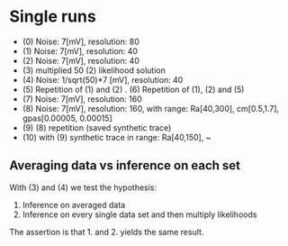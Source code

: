 # Single runs
- (0) Noise: 7[mV], resolution: 80
- (1) Noise: 7[mV], resolution: 40
- (2) Noise: 7[mV], resolution: 40
- (3) multiplied 50 (2) likelihood solution
- (4) Noise: 1/sqrt(50)*7 [mV], resolution: 40
- (5) Repetition of (1) and (2)
. (6) Repetition of (1), (2) and (5)
- (7) Noise: 7[mV], resolution: 160
- (8) Noise: 7[mV], resolution: 160, with range: Ra[40,300], cm[0.5,1.7], gpas[0.00005, 0.00015]
- (9) (8) repetition (saved synthetic trace)
- (10) with (9) synthetic trace in range: Ra[40,150], ~

## Averaging data vs inference on each set
With (3) and (4) we test the hypothesis: 
1) Inference on averaged data
2) Inference on every single data set and then multiply likelihoods

The assertion is that 1. and 2. yields the same result.

